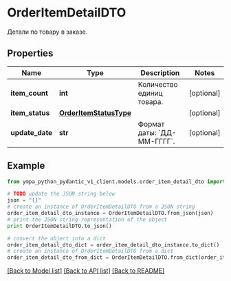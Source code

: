 # OrderItemDetailDTO

Детали по товару в заказе.

## Properties
Name | Type | Description | Notes
------------ | ------------- | ------------- | -------------
**item_count** | **int** | Количество единиц товара. | [optional] 
**item_status** | [**OrderItemStatusType**](OrderItemStatusType.md) |  | [optional] 
**update_date** | **str** | Формат даты: &#x60;ДД-ММ-ГГГГ&#x60;.  | [optional] 

## Example

```python
from ympa_python_pydantic_v1_client.models.order_item_detail_dto import OrderItemDetailDTO

# TODO update the JSON string below
json = "{}"
# create an instance of OrderItemDetailDTO from a JSON string
order_item_detail_dto_instance = OrderItemDetailDTO.from_json(json)
# print the JSON string representation of the object
print OrderItemDetailDTO.to_json()

# convert the object into a dict
order_item_detail_dto_dict = order_item_detail_dto_instance.to_dict()
# create an instance of OrderItemDetailDTO from a dict
order_item_detail_dto_from_dict = OrderItemDetailDTO.from_dict(order_item_detail_dto_dict)
```
[[Back to Model list]](../README.md#documentation-for-models) [[Back to API list]](../README.md#documentation-for-api-endpoints) [[Back to README]](../README.md)


